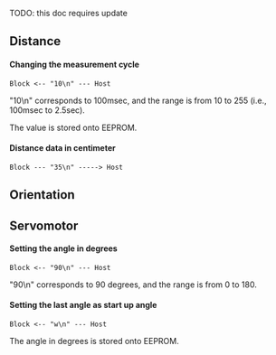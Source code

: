 TODO: this doc requires update

## Distance

#### Changing the measurement cycle

```
Block <-- "10\n" --- Host
```
"10\n" corresponds to 100msec, and the range is from 10 to 255 (i.e., 100msec to 2.5sec).

The value is stored onto EEPROM.

#### Distance data in centimeter

```
Block --- "35\n" -----> Host
```

## Orientation

## Servomotor

#### Setting the angle in degrees

```
Block <-- "90\n" --- Host
```
"90\n" corresponds to 90 degrees, and the range is from 0 to 180.

#### Setting the last angle as start up angle

```
Block <-- "w\n" --- Host
```
The angle in degrees is stored onto EEPROM.
